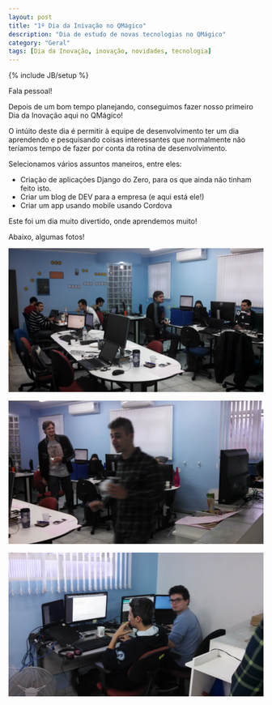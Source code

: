 ```yaml
---
layout: post
title: "1º Dia da Inivação no QMágico"
description: "Dia de estudo de novas tecnologias no QMágico"
category: "Geral"
tags: [Dia da Inovação, inovação, novidades, tecnologia]
---
```

{% include JB/setup %}

Fala pessoal!

Depois de um bom tempo planejando, conseguimos fazer nosso primeiro Dia da Inovação aqui no QMágico!

O intúito deste dia é permitir à equipe de desenvolvimento ter um dia aprendendo e pesquisando coisas interessantes que normalmente não teríamos tempo de fazer por conta da rotina de desenvolvimento.

Selecionamos vários assuntos maneiros, entre eles:

* Criação de aplicações Django do Zero, para os que ainda não tinham feito isto.
* Criar um blog de DEV para a empresa (e aqui está ele!)
* Criar um app usando mobile usando Cordova

Este foi um dia muito divertido, onde aprendemos muito!

Abaixo, algumas fotos!

![Foto 1](/assets/images/1diainovacao/1diainovavao1.jpg)

![Foto 2](/assets/images/1diainovacao/1diainovavao2.jpg)

![Foto 3](/assets/images/1diainovacao/1diainovavao3.jpg)

